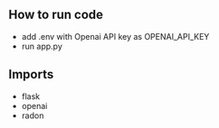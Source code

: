 ## How to run code

- add .env with Openai API key as OPENAI_API_KEY
- run app.py 


## Imports 

- flask
- openai
- radon
